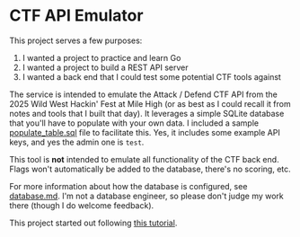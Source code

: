 # CTF API Emulator

This project serves a few purposes:

1. I wanted a project to practice and learn Go
2. I wanted a project to build a REST API server
3. I wanted a back end that I could test some potential CTF tools against

The service is intended to emulate the Attack / Defend CTF API from the 2025 Wild West Hackin' Fest at Mile High (or as best as I could recall it from notes and tools that I built that day). It leverages a simple SQLite database that you'll have to populate with your own data. I included a sample [populate_table.sql](./src/populate_table.sql) file to facilitate this. Yes, it includes some example API keys, and yes the admin one is `test`.

This tool is **not** intended to emulate all functionality of the CTF back end. Flags won't automatically be added to the database, there's no scoring, etc.

For more information about how the database is configured, see [database.md](./database.md). I'm not a database engineer, so please don't judge my work there (though I do welcome feedback).

This project started out following [this tutorial](https://go.dev/doc/tutorial/web-service-gin).
